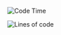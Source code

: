 <!--START_SECTION:waka-->
![Code Time](http://img.shields.io/badge/Code%20Time-224%20hrs%2025%20mins-blue)

![Lines of code](https://img.shields.io/badge/From%20Hello%20World%20I%27ve%20Written-22.7%20thousand%20lines%20of%20code-blue)


<!--END_SECTION:waka-->
